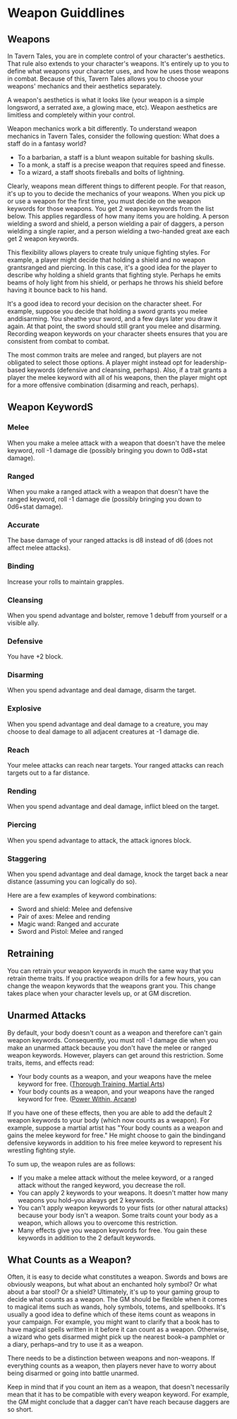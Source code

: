 # Weapon Guiddlines
## Weapons
In Tavern Tales, you are in complete control of your character's aesthetics.
That rule also extends to your character's weapons. It's entirely up to you to
define what weapons your character uses, and how he uses those weapons in
combat. Because of this, Tavern Tales allows you to choose your weapons'
mechanics and their aesthetics separately.

A weapon's aesthetics is what it looks like (your weapon is a simple longsword,
a serrated axe, a glowing mace, etc). Weapon aesthetics are limitless and
completely within your control.

Weapon mechanics work a bit differently. To understand weapon mechanics in
Tavern Tales, consider the following question: What does a staff do in a
fantasy world?

* To a barbarian, a staff is a blunt weapon suitable for bashing skulls.
* To a monk, a staff is a precise weapon that requires speed and finesse.
* To a wizard, a staff shoots fireballs and bolts of lightning.

Clearly, weapons mean different things to different people. For that reason,
it's up to you to decide the mechanics of your weapons. When you pick up or use
a weapon for the first time, you must decide on the weapon keywords for those
weapons. You get 2 weapon keywords from the list below. This applies regardless
of how many items you are holding. A person wielding a sword and shield, a
person wielding a pair of daggers, a person wielding a single rapier, and a
person wielding a two-handed great axe each get 2 weapon keywords.

This flexibility allows players to create truly unique fighting styles. For
example, a player might decide that holding a shield and no weapon grantsranged
and piercing. In this case, it's a good idea for the player to describe why
holding a shield grants that fighting style. Perhaps he emits beams of holy
light from his shield, or perhaps he throws his shield before having it bounce
back to his hand.

It's a good idea to record your decision on the character sheet. For example,
suppose you decide that holding a sword grants you melee anddisarming. You
sheathe your sword, and a few days later you draw it again. At that point, the
sword should still grant you melee and disarming. Recording weapon keywords on
your character sheets ensures that you are consistent from combat to combat.

The most common traits are melee and ranged, but players are not obligated to
select those options. A player might instead opt for leadership-based keywords
(defensive and cleansing, perhaps). Also, if a trait grants a player the melee
keyword with all of his weapons, then the player might opt for a more offensive
combination (disarming and reach, perhaps).

## Weapon KeywordS
### Melee
When you make a melee attack with a weapon that doesn't have the melee keyword,
roll -1 damage die (possibly bringing you down to 0d8+stat damage).

### Ranged
When you make a ranged attack with a weapon that doesn't have the ranged
keyword, roll -1 damage die (possibly bringing you down to 0d6+stat damage).

### Accurate
The base damage of your ranged attacks is d8 instead of d6 (does not affect
melee attacks).

### Binding
Increase your rolls to maintain grapples.

### Cleansing
When you spend advantage and bolster, remove 1 debuff from yourself or a
visible ally.

### Defensive
You have +2 block.

### Disarming
When you spend advantage and deal damage, disarm the target.

### Explosive
When you spend advantage and deal damage to a creature, you may choose to deal
damage to all adjacent creatures at -1 damage die.

### Reach
Your melee attacks can reach near targets. Your ranged attacks can reach
targets out to a far distance.

### Rending
When you spend advantage and deal damage, inflict bleed on the target.

### Piercing
When you spend advantage to attack, the attack ignores block.

### Staggering
When you spend advantage and deal damage, knock the target back a near distance
(assuming you can logically do so).

Here are a few examples of keyword combinations:

* Sword and shield: Melee and defensive
* Pair of axes: Melee and rending
* Magic wand: Ranged and accurate
* Sword and Pistol: Melee and ranged

## Retraining
You can retrain your weapon keywords in much the same way that you retrain
theme traits. If you practice weapon drills for a few hours, you can change the
weapon keywords that the weapons grant you. This change takes place when your
character levels up, or at GM discretion.

## Unarmed Attacks
By default, your body doesn't count as a weapon and therefore can't gain weapon
keywords. Consequently, you must roll -1 damage die when you make an unarmed
attack because you don't have the melee or ranged weapon keywords. However,
players can get around this restriction. Some traits, items, and effects read:

* Your body counts as a weapon, and your weapons have the melee keyword for
  free. ([Thorough Training, Martial
  Arts](../themes/martial_arts.md#thorough-training--passive))
* Your body counts as a weapon, and your weapons have the ranged keyword for
  free. ([Power Within, Arcane](../themes/arcane.md#power-within--passive))

If you have one of these effects, then you are able to add the default 2 weapon
keywords to your body (which now counts as a weapon). For example, suppose a
martial artist has "Your body counts as a weapon and gains the melee keyword
for free." He might choose to gain the bindingand defensive keywords in
addition to his free melee keyword to represent his wrestling fighting style.

To sum up, the weapon rules are as follows:

* If you make a melee attack without the melee keyword, or a ranged attack
  without the ranged keyword, you decrease the roll.
* You can apply 2 keywords to your weapons. It doesn't matter how many weapons
  you hold&ndash;you always get 2 keywords.
* You can't apply weapon keywords to your fists (or other natural attacks)
  because your body isn't a weapon. Some traits count your body as a weapon,
  which allows you to overcome this restriction.
* Many effects give you weapon keywords for free. You gain these keywords in
  addition to the 2 default keywords.

## What Counts as a Weapon?
Often, it is easy to decide what constitutes a weapon. Swords and bows are
obviously weapons, but what about an enchanted holy symbol? Or what about a bar
stool? Or a shield? Ultimately, it's up to your gaming group to decide what
counts as a weapon. The GM should be flexible when it comes to magical items
such as wands, holy symbols, totems, and spellbooks. It's usually a good idea
to define which of these items count as weapons in your campaign. For example,
you might want to clarify that a book has to have magical spells written in it
before it can count as a weapon. Otherwise, a wizard who gets disarmed might
pick up the nearest book&ndash;a pamphlet or a diary, perhaps&ndash;and try to
use it as a weapon.

There needs to be a distinction between weapons and non-weapons. If everything
counts as a weapon, then players never have to worry about being disarmed or
going into battle unarmed.

Keep in mind that if you count an item as a weapon, that doesn't necessarily
mean that it has to be compatible with every weapon keyword. For example, the
GM might conclude that a dagger can't have reach because daggers are so short.
